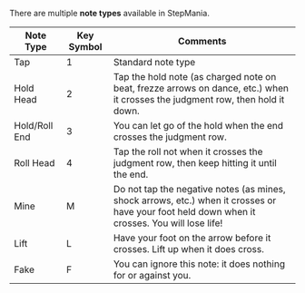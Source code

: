 There are multiple **note types** available in StepMania.

<table>
<thead><tr><th>Note Type</th><th>Key Symbol</th><th>Comments</th></tr></thead>
<tbody>
<tr><td>Tap</td><td>1</td><td>Standard note type</td></tr>
<tr><td>Hold Head</td><td>2</td><td>Tap the hold note (as charged note on beat, frezze arrows on dance, etc.) when it crosses the judgment row, then hold it down.</td></tr>
<tr><td>Hold/Roll End</td><td>3</td><td>You can let go of the hold when the end crosses the judgment row.</tr>
<tr><td>Roll Head</td><td>4</td><td>Tap the roll not when it crosses the judgment row, then keep hitting it until the end.</td></tr>
<tr><td>Mine</td><td>M</td><td>Do not tap the negative notes (as mines, shock arrows, etc.) when it crosses or have your foot held down when it crosses. You will lose life!</td></tr>
<tr><td>Lift</td><td>L</td><td>Have your foot on the arrow before it crosses. Lift up when it does cross.</td></tr>
<tr><td>Fake</td><td>F</td><td>You can ignore this note: it does nothing for or against you.</td></tr>
</tbody><tr>
</table>
